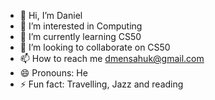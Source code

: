 - 👋 Hi, I’m Daniel
- 👀 I’m interested in Computing
- 🌱 I’m currently learning CS50
- 💞️ I’m looking to collaborate on CS50
- 📫 How to reach me dmensahuk@gmail.com
- 😄 Pronouns: He
- ⚡ Fun fact: Travelling, Jazz and reading

<!---
dmens24-7/dmens24-7 is a ✨ special ✨ repository because its `README.md` (this file) appears on your GitHub profile.
You can click the Preview link to take a look at your changes.
--->
